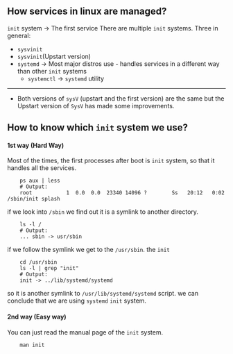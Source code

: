 ## How services in linux are managed?

`init` system -> The first service 
There are multiple `init` systems. Three in general:
- `sysvinit`
- `sysvinit`(Upstart version)
- `systemd` -> Most major distros use - handles services in a different way than other `init` systems
	- `systemctl` -> `systemd` utility 
----
- Both versions of `sysV` (upstart and the first version) are the same but the Upstart version of 
		`SysV` has made some improvements.

## How to know which `init` system we use?

#### 1st way (Hard Way)
Most of the times, the first processes after boot is `init` system, so that it handles all the services.

```
	ps aux | less
	# Output:
	root           1  0.0  0.0  23340 14096 ?        Ss   20:12   0:02 /sbin/init splash
```

if we look into `/sbin`  we find out it is a symlink to another directory.

```
	ls -l /
	# Output:
	... sbin -> usr/sbin
```

if we follow the symlink we get to the `/usr/sbin`. the `init` 
```
	cd /usr/sbin
	ls -l | grep "init"
	# Output:
	init -> ../lib/systemd/systemd
```

so it is another symlink to `/usr/lib/systemd/systemd` script. we can conclude that
we are using `systemd` `init` system.

#### 2nd way (Easy way)
You can just read the manual page of the `init` system.
```
	man init
```



